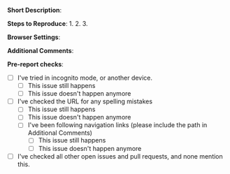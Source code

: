 <!---
Thanks for looking to help our project! 
If you're reporting an issue with the site please use the following template, otherwise delete everything in here and write your message.
This text won't show on the issue.
--->

<!-- Short Description; A concise sentence describing the issue -->
**Short Description**:

<!-- Steps to Reproduce; Short, precise steps on how to reproduce this bug -->
**Steps to Reproduce**:
1.
2.
3.

<!-- Browser Settings; Details about your Internet Browser -->
**Browser Settings**:

<!-- Add any additional comments below the header -->
**Additional Comments**:  

<!---
For the following criteria, put an x in between the square-brackets if you've done what they've said.
--->
**Pre-report checks**:
- [ ] I've tried in incognito mode, or another device.
    - [ ] This issue still happens
    - [ ] This issue doesn't happen anymore
- [ ] I've checked the URL for any spelling mistakes
    - [ ] This issue still happens
    - [ ] This issue doesn't happen anymore
    - [ ] I've been following navigation links (please include the path in Additional Comments)
        - [ ] This issue still happens
        - [ ] This issue doesn't happen anymore
- [ ] I've checked all other open issues and pull requests, and none mention this.
        
<!---
Once you've filled this out, press 'Submit new issue' and one of the project maintainers will review it within 24 hours. 
Thanks!
--->